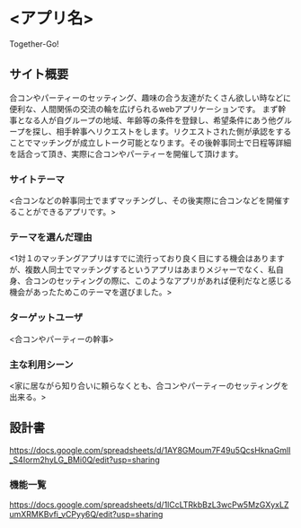 # <アプリ名>
Together-Go!
## サイト概要
合コンやパーティーのセッティング、趣味の合う友達がたくさん欲しい時などに便利な、人間関係の交流の輪を広げられるwebアプリケーションです。 まず幹事となる人が自グループの地域、年齢等の条件を登録し、希望条件にあう他グループを探し、相手幹事へリクエストをします。リクエストされた側が承認をすることでマッチングが成立しトーク可能となります。その後幹事同士で日程等詳細を話合って頂き、実際に合コンやパーティーを開催して頂けます。

### サイトテーマ
<合コンなどの幹事同士でまずマッチングし、その後実際に合コンなどを開催することができるアプリです。>

### テーマを選んだ理由
<1対１のマッチングアプリはすでに流行っており良く目にする機会はありますが、複数人同士でマッチングするというアプリはあまりメジャーでなく、私自身、合コンのセッティングの際に、このようなアプリがあれば便利だなと感じる機会があったためこのテーマを選びました。>

### ターゲットユーザ
<合コンやパーティーの幹事>

### 主な利用シーン
<家に居ながら知り合いに頼らなくとも、合コンやパーティーのセッティングを出来る。>

## 設計書
https://docs.google.com/spreadsheets/d/1AY8GMoum7F49u5QcsHknaGmlI_S4Iorm2hyLG_BMi0Q/edit?usp=sharing
### 機能一覧
https://docs.google.com/spreadsheets/d/1lCcLTRkbBzL3wcPw5MzGXyxLZumXRMKBvfi_vCPyy6Q/edit?usp=sharing
